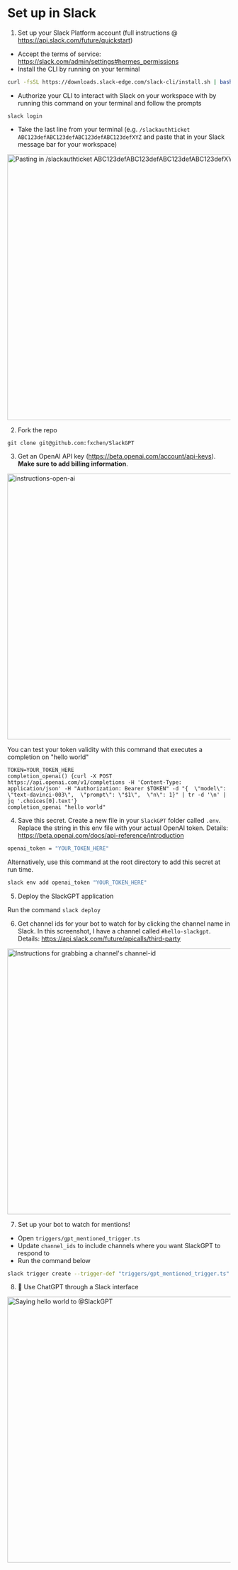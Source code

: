 # Set up in Slack

1. Set up your Slack Platform account (full instructions @
   https://api.slack.com/future/quickstart)

- Accept the terms of service:
  https://slack.com/admin/settings#hermes_permissions
- Install the CLI by running on your terminal

```bash
curl -fsSL https://downloads.slack-edge.com/slack-cli/install.sh | bash
```

- Authorize your CLI to interact with Slack on your workspace with by running
  this command on your terminal and follow the prompts

```
slack login
```

- Take the last line from your terminal (e.g.
  `/slackauthticket ABC123defABC123defABC123defABC123defXYZ` and paste that in
  your Slack message bar for your workspace)

<img width="600" alt="Pasting in /slackauthticket ABC123defABC123defABC123defABC123defXYZ" src="https://user-images.githubusercontent.com/178719/206928823-f0dee11c-4fc3-481d-923c-384d8fc85f7a.png">

2. Fork the repo

```
git clone git@github.com:fxchen/SlackGPT
```

3. Get an OpenAI API key (https://beta.openai.com/account/api-keys). **Make sure
to add billing information**.

<img width="600" alt="instructions-open-ai" src="https://user-images.githubusercontent.com/178719/206929198-044141d0-2d85-4010-b437-051ca06db812.png">

You can test your token validity with this command that executes a completion 
on "hello world"

```
TOKEN=YOUR_TOKEN_HERE
completion_openai() {curl -X POST https://api.openai.com/v1/completions -H 'Content-Type: application/json' -H "Authorization: Bearer $TOKEN" -d "{  \"model\": \"text-davinci-003\",  \"prompt\": \"$1\",  \"n\": 1}" | tr -d '\n' | jq '.choices[0].text'}
completion_openai "hello world"
```

4. Save this secret. Create a new file in your `SlackGPT` folder called `.env`.
   Replace the string in this env file with your actual OpenAI token. Details:
   https://beta.openai.com/docs/api-reference/introduction

```bash
openai_token = "YOUR_TOKEN_HERE"
```

Alternatively, use this command at the root directory to add this secret at run
time.

```bash
slack env add openai_token "YOUR_TOKEN_HERE"
```

5. Deploy the SlackGPT application

Run the command `slack deploy`

6. Get channel ids for your bot to watch for by clicking the channel name in
   Slack. In this screenshot, I have a channel called `#hello-slackgpt`.
   Details: https://api.slack.com/future/apicalls/third-party

<img width="600" alt="Instructions for grabbing a channel's channel-id" src="https://user-images.githubusercontent.com/178719/206929132-50f3451e-1224-4440-ba42-d106b8871999.png">

7. Set up your bot to watch for mentions!

- Open `triggers/gpt_mentioned_trigger.ts`
- Update `channel_ids` to include channels where you want SlackGPT to respond to
- Run the command below

```bash
slack trigger create --trigger-def "triggers/gpt_mentioned_trigger.ts"
```

8. 🎉 Use ChatGPT through a Slack interface

<img width="600" alt="Saying hello world to @SlackGPT" src="https://user-images.githubusercontent.com/178719/206929669-06895ca1-3ae1-4ca7-81cb-2ce124f476a3.png">
